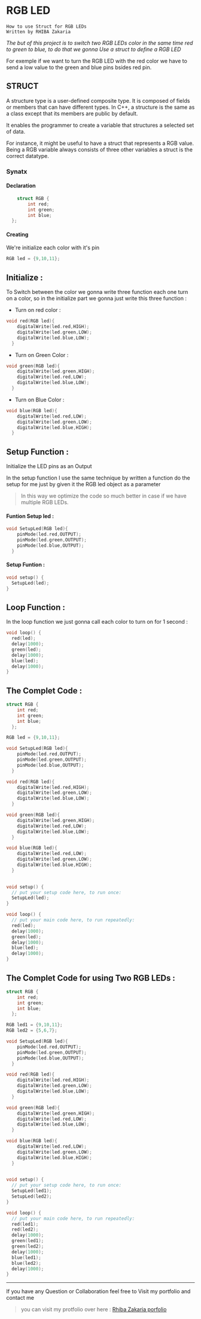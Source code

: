 # **RGB LED**

```
How to use Struct for RGB LEDs
Written by RHIBA Zakaria
````

*The but of this project is to switch two RGB LEDs color in the same time red to green to blue, to do that we gonna Use a struct to define a RGB LED*

For exemple if we want to turn the RGB LED with the red color we have to send a low value to the green and blue pins bsides red pin.

## **STRUCT**

A structure type is a user-defined composite type. It is composed of fields or members that can have different types. In C++, a structure is the same as a class except that its members are public by default.

It enables the programmer to create a variable that structures a selected set of data.

For instance, it might be useful to have a struct that represents a RGB value. Being a RGB variable always consists of three other variables a struct is the correct datatype.

### **Synatx**

#### Declaration

```C++
    struct RGB {
        int red;
        int green;
        int blue;
  }; 
```

#### Creating 

We're initialize each color with it's pin

```C++
RGB led = {9,10,11};
```

## **Initialize :**

To Switch between the color we gonna write three function each one turn on a color, so in the initialize part we gonna just write this three function : 

- Turn on red color : 

```C++
void red(RGB led){
    digitalWrite(led.red,HIGH);
    digitalWrite(led.green,LOW);
    digitalWrite(led.blue,LOW);
  }
```

- Turn on Green Color : 

```C++
void green(RGB led){
    digitalWrite(led.green,HIGH);
    digitalWrite(led.red,LOW);
    digitalWrite(led.blue,LOW);
  }
```

- Turn on Blue Color : 

```C++
void blue(RGB led){
    digitalWrite(led.red,LOW);
    digitalWrite(led.green,LOW);
    digitalWrite(led.blue,HIGH);
  }
```

## **Setup Function :**

Initialize the LED pins as an Output

In the setup function I use the same technique by written a function do the setup for me just by given it the RGB led object as a parameter

> In this way we optimize the code so much better in case if we have multiple RGB LEDs.

#### Funtion Setup led :
```C++
void SetupLed(RGB led){
    pinMode(led.red,OUTPUT);
    pinMode(led.green,OUTPUT);
    pinMode(led.blue,OUTPUT);
  }
```
#### Setup Funtion : 

```C++
void setup() {
  SetupLed(led);
}
```

## **Loop Function :**

In the loop function we just gonna call each color to turn on for 1 second : 

```C++
void loop() {
  red(led);
  delay(1000);
  green(led);
  delay(1000);
  blue(led);
  delay(1000);
}
```

## **The Complet Code :** 

```C++
struct RGB {
    int red;
    int green;
    int blue;
  }; 

RGB led = {9,10,11};

void SetupLed(RGB led){
    pinMode(led.red,OUTPUT);
    pinMode(led.green,OUTPUT);
    pinMode(led.blue,OUTPUT);
  }

void red(RGB led){
    digitalWrite(led.red,HIGH);
    digitalWrite(led.green,LOW);
    digitalWrite(led.blue,LOW);
  }

void green(RGB led){
    digitalWrite(led.green,HIGH);
    digitalWrite(led.red,LOW);
    digitalWrite(led.blue,LOW);
  }

void blue(RGB led){
    digitalWrite(led.red,LOW);
    digitalWrite(led.green,LOW);
    digitalWrite(led.blue,HIGH);
  }
  

void setup() {
  // put your setup code here, to run once:
  SetupLed(led);
}

void loop() {
  // put your main code here, to run repeatedly:
  red(led);
  delay(1000);
  green(led);
  delay(1000);
  blue(led);
  delay(1000);
}

```

## **The Complet Code for using Two RGB LEDs :**

```C++
struct RGB {
    int red;
    int green;
    int blue;
  }; 

RGB led1 = {9,10,11};
RGB led2 = {5,6,7};

void SetupLed(RGB led){
    pinMode(led.red,OUTPUT);
    pinMode(led.green,OUTPUT);
    pinMode(led.blue,OUTPUT);
  }

void red(RGB led){
    digitalWrite(led.red,HIGH);
    digitalWrite(led.green,LOW);
    digitalWrite(led.blue,LOW);
  }

void green(RGB led){
    digitalWrite(led.green,HIGH);
    digitalWrite(led.red,LOW);
    digitalWrite(led.blue,LOW);
  }

void blue(RGB led){
    digitalWrite(led.red,LOW);
    digitalWrite(led.green,LOW);
    digitalWrite(led.blue,HIGH);
  }
  

void setup() {
  // put your setup code here, to run once:
  SetupLed(led1);
  SetupLed(led2);
}

void loop() {
  // put your main code here, to run repeatedly:
  red(led1);
  red(led2);
  delay(1000);
  green(led1);
  green(led2);
  delay(1000);
  blue(led1);
  blue(led2);
  delay(1000);
}
```
___

If you have any Question or Collaboration feel free to Visit my portfolio and contact me 

> you can visit my protfolio over here :
[Rhiba Zakaria porfolio](https://zak-rhiba.codes)